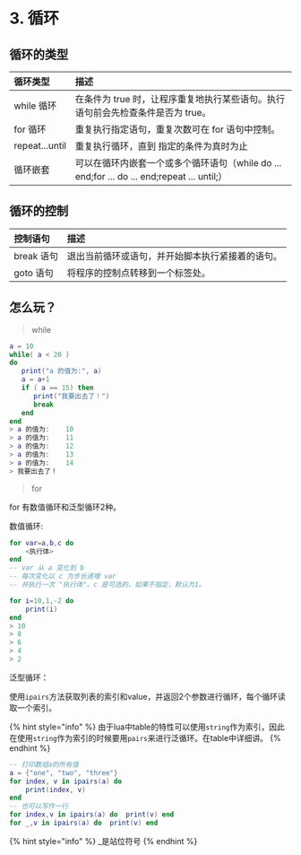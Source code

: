 # 3. 循环

## 循环的类型

| 循环类型 | 描述 |
| :--- | :--- |
| while 循环 | 在条件为 true 时，让程序重复地执行某些语句。执行语句前会先检查条件是否为 true。 |
| for 循环 | 重复执行指定语句，重复次数可在 for 语句中控制。 |
| repeat...until | 重复执行循环，直到 指定的条件为真时为止 |
| 循环嵌套 | 可以在循环内嵌套一个或多个循环语句（while do ... end;for ... do ... end;repeat ... until;） |

## 循环的控制

| 控制语句 | 描述 |
| :--- | :--- |
| break 语句 | 退出当前循环或语句，并开始脚本执行紧接着的语句。 |
| goto 语句 | 将程序的控制点转移到一个标签处。 |

## 怎么玩？

> while

```lua
a = 10
while( a < 20 )
do
   print("a 的值为:", a)
   a = a+1
   if ( a == 15) then
      print("我要出去了！")
      break
   end
end
> a 的值为:	10
> a 的值为:	11
> a 的值为:	12
> a 的值为:	13
> a 的值为:	14
> 我要出去了！
```

> for

for 有数值循环和泛型循环2种。

数值循环:

```lua
for var=a,b,c do  
    <执行体>
end
-- var 从 a 变化到 b
-- 每次变化以 c 为步长递增 var
-- 并执行一次 "执行体"。c 是可选的，如果不指定，默认为1。

for i=10,1,-2 do
    print(i)
end
> 10
> 8
> 6
> 4
> 2
```

泛型循环：

使用`ipairs`方法获取列表的索引和value，并返回2个参数进行循环，每个循环读取一个索引。

{% hint style="info" %}
由于lua中table的特性可以使用`string`作为索引，因此在使用`string`作为索引的时候要用`pairs`来进行泛循环。在table中详细讲。
{% endhint %}

```lua
-- 打印数组a的所有值  
a = {"one", "two", "three"}
for index, v in ipairs(a) do
    print(index, v)
end
-- 也可以写作一行
for index,v in ipairs(a) do  print(v) end
for _,v in ipairs(a) do  print(v) end
```

{% hint style="info" %}
\_是站位符号
{% endhint %}



